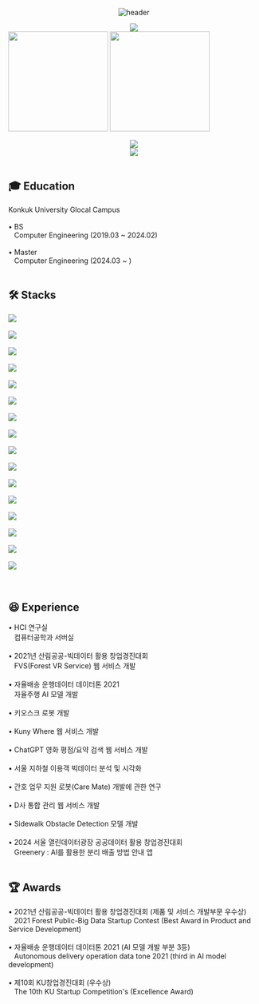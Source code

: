 <!-- 인사 -->
<div align = "center">

![header](https://capsule-render.vercel.app/api?type=rounded&color=0:43cea2,100:185a9d&fontColor=f7f5f5&text=Welcome%20to%20Taehyun's%20GitHub%20👋&animation=twinkling&fontSize=40&fontAlignY=50&fontAlign=50&height=180)

</div>

<div align = "center">
  <img src="https://hits.seeyoufarm.com/api/count/incr/badge.svg?url=https%3A%2F%2Fgithub.com%2Fthe0807&count_bg=%2379C83D&title_bg=%23555555&icon=github.svg&icon_color=%23E7E7E7&title=visit&edge_flat=false">
</div>

<!-- 상태 카드 -->
<div align = "center" style="display:flex; flex-direction:row;">
  <a>
    <img height=200 align="center" src="https://github-readme-stats-the0807s-projects.vercel.app/api?username=the0807&include_all_commits=true&count_private=true&show_icons=true&hide_border=true&rank_icon=github&custom_title=Git%20Stats&theme=transparent" />
    <img height=200 align="center" src="https://github-readme-stats-the0807s-projects.vercel.app/api/top-langs?username=the0807&layout=compact&langs_count=8&hide_border=true&card_width=320&count_private=true&theme=transparent" />
  </a>

  <!--
  [![Solved.ac Profile](http://mazassumnida.wtf/api/v2/generate_badge?boj=the0807)](https://solved.ac/the0807/)
  -->
</div>
<br>

<div align = "center">
  <a href="mailto:the0807.eom@gmail.com" style="text-decoration: none;">
    <img src="https://img.shields.io/badge/the0807.eom@gmail.com-d14836?logo=Gmail&logoColor=white&link=the0807.eom@gmail.com">
  </a>
</div>

<div align = "center">
  <a href="https://the0807.notion.site/96142016cc1141fa800665d9e152d877?pvs=4" style="text-decoration: none;">
    <img src="https://img.shields.io/badge/Notion-181717?logo=Notion&logoColor=white">
  </a>
</div>
<br>

## 🎓 Education
<div style="display:flex; flex-direction:row;">
  Konkuk University Glocal Campus
</div>
<br>
<div style="display:flex; flex-direction:row;">
  • BS
</div>
<div style="display:flex; flex-direction:row;">
  &nbsp&nbsp Computer Engineering (2019.03 ~ 2024.02)
</div>
<br>
<div style="display:flex; flex-direction:row;">
  • Master
</div>
<div style="display:flex; flex-direction:row;">
  &nbsp&nbsp Computer Engineering (2024.03 ~ )
</div>
<br>

<!-- Stack -->
## 🛠️ Stacks
<div align = "center" style="display:flex; flex-direction:column; align-items:flex-start;">
  <img src="https://img.shields.io/badge/Python-3776AB?logo=python&logoColor=white">&nbsp
  <img src="https://img.shields.io/badge/C/C++-3776AB?logo=C%2B%2B&logoColor=white"/>&nbsp
  <img src="https://img.shields.io/badge/PyTorch-EE4C2C?logo=PyTorch&logoColor=white">&nbsp
  <img src="https://img.shields.io/badge/Flask-000000?logo=Flask&logoColor=white">&nbsp
  <br>
  <img src="https://img.shields.io/badge/ROS-22314E?logo=ros&logoColor=white">&nbsp
  <img src="https://img.shields.io/badge/Jetson-76B900?logo=nvidia&logoColor=white">&nbsp
  <img src="https://img.shields.io/badge/Raspberry Pi-A22846?logo=Raspberry-Pi&logoColor=white">&nbsp
  <img src="https://img.shields.io/badge/Arduino-00878F?logo=Arduino&logoColor=white">&nbsp
  <br>
  <img src="https://img.shields.io/badge/ROS2-22314E?logo=ros&logoColor=white">&nbsp
  <img src="https://img.shields.io/badge/Firebase-FFCA28?logo=firebase&logoColor=white">&nbsp
  <img src="https://img.shields.io/badge/MySQL-4479A1?logo=mysql&logoColor=white">&nbsp
  <img src="https://img.shields.io/badge/Vue.js-4FC08D?logo=Vue.js&logoColor=white">&nbsp
  <br>
  <img src="https://img.shields.io/badge/Ubuntu-E95420?logo=Ubuntu&logoColor=white">&nbsp
  <img src="https://img.shields.io/badge/Anaconda-44A833?logo=anaconda&logoColor=white">&nbsp
  <img src="https://img.shields.io/badge/VSCode-007ACC?logo=visual-studio-code&logoColor=white">&nbsp
  <img src="https://img.shields.io/badge/Jupyter-F37626?logo=Jupyter&logoColor=white">&nbsp
</div>
<br>

## 😆 Experience
<div style="display:flex; flex-direction:row;">
  • HCI 연구실
</div>
<div style="display:flex; flex-direction:row;">
  &nbsp&nbsp 컴퓨터공학과 서버실
</div>
<br>

<div style="display:flex; flex-direction:row;">
  • 2021년 산림공공-빅데이터 활용 창업경진대회
</div>
<div style="display:flex; flex-direction:row;">
  &nbsp&nbsp FVS(Forest VR Service) 웹 서비스 개발
</div>
<br>

<div style="display:flex; flex-direction:row;">
  • 자율배송 운행데이터 데이터톤 2021
</div>
<div style="display:flex; flex-direction:row;">
  &nbsp&nbsp 자율주행 AI 모델 개발
</div>
<br>

<div style="display:flex; flex-direction:row;">
  • 키오스크 로봇 개발
</div>
<br>

<div style="display:flex; flex-direction:row;">
  • Kuny Where 웹 서비스 개발
</div>
<br>

<div style="display:flex; flex-direction:row;">
  • ChatGPT 영화 평점/요약 검색 웹 서비스 개발
</div>
<br>

<div style="display:flex; flex-direction:row;">
  • 서울 지하철 이용객 빅데이터 분석 및 시각화
</div>
<br>

<div style="display:flex; flex-direction:row;">
  • 간호 업무 지원 로봇(Care Mate) 개발에 관한 연구
</div>
<br>

<div style="display:flex; flex-direction:row;">
  • D사 통합 관리 웹 서비스 개발
</div>
<br>

<div style="display:flex; flex-direction:row;">
  • Sidewalk Obstacle Detection 모델 개발
</div>
<br>

<div style="display:flex; flex-direction:row;">
  • 2024 서울 열린데이터광장 공공데이터 활용 창업경진대회
</div>
<div style="display:flex; flex-direction:row;">
  &nbsp&nbsp Greenery : AI를 활용한 분리 배출 방법 안내 앱
</div>
<br>

## 🏆 Awards
<div style="display:flex; flex-direction:row;">
  • 2021년 산림공공-빅데이터 활용 창업경진대회 (제품 및 서비스 개발부문 우수상)
</div>
<div style="display:flex; flex-direction:row;">
  &nbsp&nbsp 2021 Forest Public-Big Data Startup Contest (Best Award in Product and Service Development)
</div>
<br>

<div style="display:flex; flex-direction:row;">
  • 자율배송 운행데이터 데이터톤 2021 (AI 모델 개발 부분 3등)
</div>
<div style="display:flex; flex-direction:row;">
  &nbsp&nbsp Autonomous delivery operation data tone 2021 (third in AI model development)
</div>
<br>

<div style="display:flex; flex-direction:row;">
  • 제10회 KU창업경진대회 (우수상)
</div>
<div style="display:flex; flex-direction:row;">
  &nbsp&nbsp The 10th KU Startup Competition's (Excellence Award)
</div>
<br>

<!--
**the0807/the0807** is a ✨ _special_ ✨ repository because its `README.md` (this file) appears on your GitHub profile.

Here are some ideas to get you started:

- 🔭 I’m currently working on ...
- 🌱 I’m currently learning ...
- 👯 I’m looking to collaborate on ...
- 🤔 I’m looking for help with ...
- 💬 Ask me about ...
- 📫 How to reach me: ...
- 😄 Pronouns: ...
- ⚡ Fun fact: ...
-->
